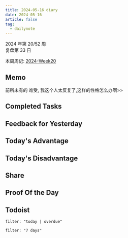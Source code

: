 ```yaml
---
title: 2024-05-16 diary
date: 2024-05-16
article: false
tag:
  - dailynote
---
```

  
2024 年第 20/52 周  
复盘第 33 日

本周周记: [2024-Week20](2024-Week20)

## Memo
前所未有的 难受, 我这个人太反复了,这样的性格怎么办啊>> 

## Completed Tasks

## Feedback for Yesterday

## Today's Advantage

## Today's Disadvantage

## Share

## Proof Of the Day

## Todoist
```todoist
filter: "today | overdue"
```
```todoist
filter: "7 days"
```